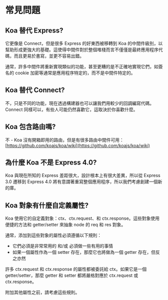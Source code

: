# 常見問題

## Koa 替代 Express?

它更像是 Connect，但是很多 Express 的好東西被移轉到 Koa 的中間件級別，以幫助形成更強大的基礎。這使得中間件對於整個堆棧而言不僅僅是最終應用程序代碼，而且更易於書寫，並更不容易出錯。

通常，許多中間件將重新實現類似的功能，甚至更糟的是不正確地實現它們，如簽名的 cookie 加密等通常是應用程序特定的，而不是中間件特定的。

## Koa 替代 Connect?

不，只是不同的功能，現在透過構建器也可以讓我們用較少的回調編寫代碼。Connect 同樣可以，有些人可能仍然喜歡它，這取決於你喜歡什麼。

## Koa 包含路由嗎?

不 - Koa 沒有開箱即用的路由，但是有很多路由中間件可用：[https://github.com/koajs/koa/wiki](https://github.com/koajs/koa/wiki)

## 為什麼 Koa 不是 Express 4.0?

Koa 與現在所知的 Express 差距很大，設計根本上有很大差異，所以從 Express 3.0 遷移到 Express 4.0 將有意謂著重寫整個應用程序，所以我們考慮創建一個新的庫。

## Koa 對象有什麼自定義屬性?

Koa 使用它的自定義對象：ctx、ctx.request、和 ctx.response。這些對象使用便捷的方法和 getter/setter 來抽象 node 的 req 和 res 對象。

通常，添加到這些對象的屬性必須遵循以下規則：

- 它們必須是非常常用的 和/或 必須做一些有用的事情
- 如果一個屬性作為一個 setter 存在，那麼它也將做為一個 getter 存在，但反之亦然

許多 ctx.request 和 ctx.response 的屬性都被委託給 ctx。如果它是一個 getter/setter，那麼 getter 和 setter 都將嚴格對應於 ctx.request 或 ctx.response。

附加其他屬性之前，請考慮這些規則。